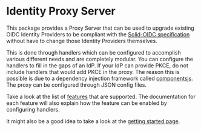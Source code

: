 # Identity Proxy Server

This package provides a Proxy Server that can be used to upgrade existing OIDC Identity Providers to be compliant with the [Solid-OIDC specification](https://solid.github.io/authentication-panel/solid-oidc/) without have to change those Identity Providers themselves.

This is done through handlers which can be configured to accomplish various different needs and are completely modular. You can configure the handlers to fill in the gaps of an IdP. If your IdP can provide PKCE, do not include handlers that would add PKCE in the proxy. The reason this is possible is due to a dependency injection framework called [componentsjs](https://componentsjs.readthedocs.io/en/latest/). The proxy can be configured through JSON config files.

Take a look at the list of [features](../docs/modules/proxy/pages/features.adoc) that are supported. The documentation for each feature will also explain how the feature can be enabled by configuring handlers.

It might also be a good idea to take a look at the [getting started page](../docs/modules/proxy/pages/getting_started.adoc).